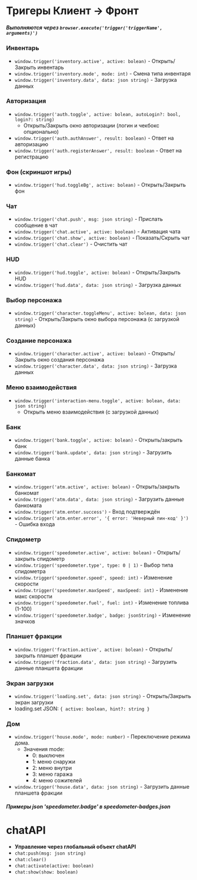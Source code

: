 # Тригеры **Клиент -> Фронт**

##### Выполняются через `browser.execute('trigger('triggerName', arguments)')`

### Инвентарь

- `window.trigger('inventory.active', active: bolean)` - Открыть/Закрыть
  инвентарь
- `window.trigger('inventory.mode', mode: int)` - Смена типа инвентаря
- `window.trigger('inventory.data', data: json string)` - Загрузка данных

### Авторизация

- `window.trigger('auth.toggle', active: bolean, autoLogin?: bool, login?: string)`
    - Открыть/Закрыть окно авторизации (логин и чекбокс опционально)
- `window.trigger('auth.authAnswer', result: boolean)` - Ответ на авторизацию
- `window.trigger('auth.registerAnswer', result: boolean` - Ответ на регистрацию

### Фон (скриншот игры)

- `window.trigger('hud.toggleBg', active: bolean)` - Открыть/Закрыть фон

### Чат

- `window.trigger('chat.push', msg: json string)` - Прислать сообщение в чат
- `window.trigger('chat.active', active: boolean)` - Активация чата
- `window.trigger('chat.show', active: boolean)` - Показать/Скрыть чат
- `window.trigger('chat.clear')` - Очистить чат

### HUD

- `window.trigger('hud.toggle', active: bolean)` - Открыть/Закрыть HUD
- `window.trigger('hud.data', data: json string)` - Загрузка данных

### Выбор персонажа

- `window.trigger('character.toggleMenu', active: bolean, data: json string)` -
  Открыть/Закрыть окно выбора персонажа (c загрузкой данных)

### Создание персонажа

- `window.trigger('character.active', active: bolean)` - Открыть/Закрыть окно
  создания персонажа
- `window.trigger('character.data', data: json string)` - Загрузка данных

### Меню взаимодействия

- `window.trigger('interaction-menu.toggle', active: bolean, data: json string)`
    - Открыть меню взаимодействия (с загрузкой данных)

### Банк

- `window.trigger('bank.toggle', active: bolean)` - Открыть/закрыть банк
- `window.trigger('bank.update', data: json string)` - Загрузить данные банка

### Банкомат

- `window.trigger('atm.active', active: bolean)` - Открыть/закрыть банкомат
- `window.trigger('atm.data', data: json string)` - Загрузить данные банкомата
- `window.trigger('atm.enter.success')` - Вход подтверждён
- `window.trigger('atm.enter.error', '{ error: 'Неверный пин-код' }')` - Ошибка
  входа

### Спидометр

- `window.trigger('speedometer.active', active: bolean)` - Открыть/закрыть
  спидометр
- `window.trigger('speedometer.type', type: 0 | 1)` - Выбор типа спидометра
- `window.trigger('speedometer.speed', speed: int)` - Изменение скорости
- `window.trigger('speedometer.maxSpeed', maxSpeed: int)` - Изменение макс
  скорости
- `window.trigger('speedometer.fuel', fuel: int)` - Изменение топлива (1-100)
- `window.trigger('speedometer.badge', badge: jsonString)` - Изменение значков

### Планшет фракции

- `window.trigger('fraction.active', active: bolean)` - Открыть/закрыть планшет
  фракции
- `window.trigger('fraction.data', data: json string)` - Загрузить данные
  планшета фракции

### Экран загрузки

- `window.trigger('loading.set', data: json string)` - Открыть/Закрыть экран
  загрузки
- loading.set JSON: `{ active: boolean, hint?: string }`

### Дом

- `window.trigger('house.mode', mode: number)` - Переключение режима дома.
    - Значения mode:
        - 0: выключен
        - 1: меню снаружи
        - 2: меню внутри
        - 3: меню гаража
        - 4: меню сожителей
- `window.trigger('house.data', data: json string)` - Загрузить данные планшета
  фракции

##### Примеры json 'speedometer.badge' в speedometer-badges.json

# chatAPI

- **Управление через глобальный объект chatAPI**
- `chat:push(msg: json string)`
- `chat:clear()`
- `chat:activate(active: boolean)`
- `chat:show(show: boolean)`

